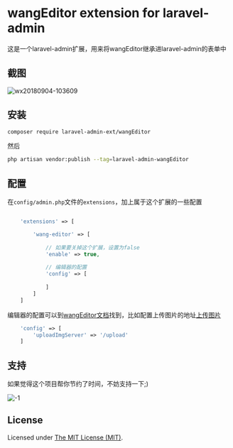 wangEditor extension for laravel-admin
======

这是一个laravel-admin扩展，用来将wangEditor继承进laravel-admin的表单中

## 截图

![wx20180904-103609](https://user-images.githubusercontent.com/1479100/45007036-65573b80-b02e-11e8-8b27-7ced3db47085.png)

## 安装

```bash
composer require laravel-admin-ext/wangEditor
```

然后
```bash
php artisan vendor:publish --tag=laravel-admin-wangEditor
```

## 配置

在`config/admin.php`文件的`extensions`，加上属于这个扩展的一些配置
```php

    'extensions' => [

        'wang-editor' => [
        
            // 如果要关掉这个扩展，设置为false
            'enable' => true,
            
            // 编辑器的配置
            'config' => [
                
            ]
        ]
    ]

```

编辑器的配置可以到[wangEditor文档](https://www.kancloud.cn/wangfupeng/wangeditor3/335776)找到，比如配置上传图片的地址[上传图片](https://www.kancloud.cn/wangfupeng/wangeditor3/335782)

```php
    'config' => [
        'uploadImgServer' => '/upload'
    ]
```

## 支持

如果觉得这个项目帮你节约了时间，不妨支持一下;)

![-1](https://cloud.githubusercontent.com/assets/1479100/23287423/45c68202-fa78-11e6-8125-3e365101a313.jpg)

License
------------
Licensed under [The MIT License (MIT)](LICENSE).
